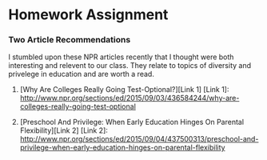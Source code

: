 # Homework Assignment

### Two Article Recommendations

I stumbled upon these NPR articles recently that I thought were both interesting and relevent to our class. They relate to topics of diversity and privelege in education and are worth a read.

1. [Why Are Colleges Really Going Test-Optional?][Link 1]
[Link 1]: http://www.npr.org/sections/ed/2015/09/03/436584244/why-are-colleges-really-going-test-optional

2. [Preschool And Privilege: When Early Education Hinges On Parental Flexibility][Link 2]
[Link 2]: http://www.npr.org/sections/ed/2015/09/04/437500313/preschool-and-privilege-when-early-education-hinges-on-parental-flexibility

